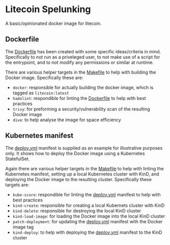 # Litecoin Spelunking

A basic/opinionated docker image for litecoin.


## Dockerfile

The [Dockerfile](Dockerfile) has been created with some specific ideas/criteria in mind. Specifically to not run as a priveleged user, to not make use of a script for the entrypoint, and to not modify any permissions or similar at runtime.

There are various helper targets in the [Makefile](Makefile) to help with building the Docker image. Specifically these are:

 - `docker`: responsible for actually building the docker image, which is tagged as `litecoin:latest`
 - `hadolint`: respondible for linting the [Dockerfile](Dockerfile) to help with best practices
 - `trivy`: for preforming a security/vulnerability scan of the resulting Docker image
 - `dive`: to help analyse the image for space efficiency


## Kubernetes manifest

The [deploy.yml](deploy.yml) manifest is supplied as an example for illustrative purposes only. It shows how to deploy the Docker image using a Kubernetes StatefulSet.

Again there are various helper targets in the [Makefile](Makefile) to help with linting the Kubernetes manifest, setting up a local Kubernetes cluster with KinD, and deploying the Docker image to the resulting cluster. Specifically these targets are:

 - `kube-score`: respondible for linting the [deploy.yml](deploy.yml) manifest to help with best practices
 - `kind-create`: responsible for creating a local Kubernets cluster with KinD
 - `kind-delete`: responsible for destroying the local KinD cluster
 - `kind-load-image`: for loading the Docker image into the local KinD cluster
 - `patch-deployment`: for updating the [deploy.yml](deploy.yml) manifest with the Docker image tag
 - `kind-deploy`: to help with deploying the [deploy.yml](deploy.yml) manifest to the KinD cluster
